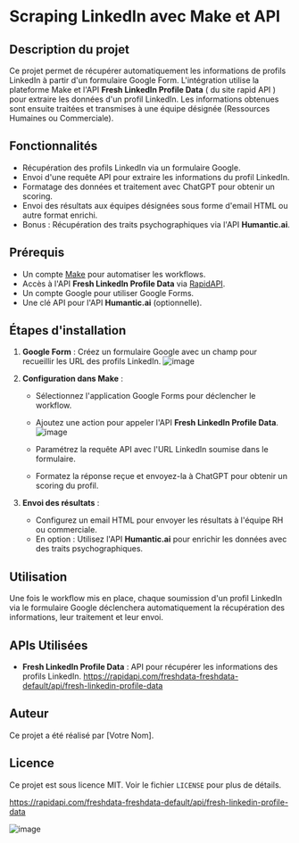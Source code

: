# Scraping LinkedIn avec Make et API

## Description du projet

Ce projet permet de récupérer automatiquement les informations de profils LinkedIn à partir d'un formulaire Google Form. L'intégration utilise la plateforme Make et l'API **Fresh LinkedIn Profile Data** ( du site rapid API ) pour extraire les données d'un profil LinkedIn. Les informations obtenues sont ensuite traitées et transmises à une équipe désignée (Ressources Humaines ou Commerciale).

## Fonctionnalités

- Récupération des profils LinkedIn via un formulaire Google.
- Envoi d'une requête API pour extraire les informations du profil LinkedIn.
- Formatage des données et traitement avec ChatGPT pour obtenir un scoring.
- Envoi des résultats aux équipes désignées sous forme d'email HTML ou autre format enrichi.
- Bonus : Récupération des traits psychographiques via l'API **Humantic.ai**.

## Prérequis

- Un compte [Make](https://www.make.com/en) pour automatiser les workflows.
- Accès à l'API **Fresh LinkedIn Profile Data** via [RapidAPI](https://rapidapi.com/freshdata-freshdata-default/api/fresh-linkedin-profile-data).
- Un compte Google pour utiliser Google Forms.
- Une clé API pour l'API **Humantic.ai** (optionnelle).

## Étapes d'installation

1. **Google Form** : Créez un formulaire Google avec un champ pour recueillir les URL des profils LinkedIn.
![image](https://github.com/user-attachments/assets/00d39fa8-bfb8-427d-8e46-78f2713a0b09)

2. **Configuration dans Make** :
   - Sélectionnez l'application Google Forms pour déclencher le workflow.
   - Ajoutez une action pour appeler l'API **Fresh LinkedIn Profile Data**.
![image](https://github.com/user-attachments/assets/ed62a57c-ac67-4d57-96db-0e9daa2cbbcf)

   - Paramétrez la requête API avec l'URL LinkedIn soumise dans le formulaire.
   - Formatez la réponse reçue et envoyez-la à ChatGPT pour obtenir un scoring du profil.
3. **Envoi des résultats** :
   - Configurez un email HTML pour envoyer les résultats à l'équipe RH ou commerciale.
   - En option : Utilisez l'API **Humantic.ai** pour enrichir les données avec des traits psychographiques.

## Utilisation

Une fois le workflow mis en place, chaque soumission d'un profil LinkedIn via le formulaire Google déclenchera automatiquement la récupération des informations, leur traitement et leur envoi.

## APIs Utilisées

- **Fresh LinkedIn Profile Data** : API pour récupérer les informations des profils LinkedIn.
https://rapidapi.com/freshdata-freshdata-default/api/fresh-linkedin-profile-data


## Auteur

Ce projet a été réalisé par [Votre Nom].

## Licence

Ce projet est sous licence MIT. Voir le fichier `LICENSE` pour plus de détails.

https://rapidapi.com/freshdata-freshdata-default/api/fresh-linkedin-profile-data



![image](https://github.com/user-attachments/assets/ed62a57c-ac67-4d57-96db-0e9daa2cbbcf)
